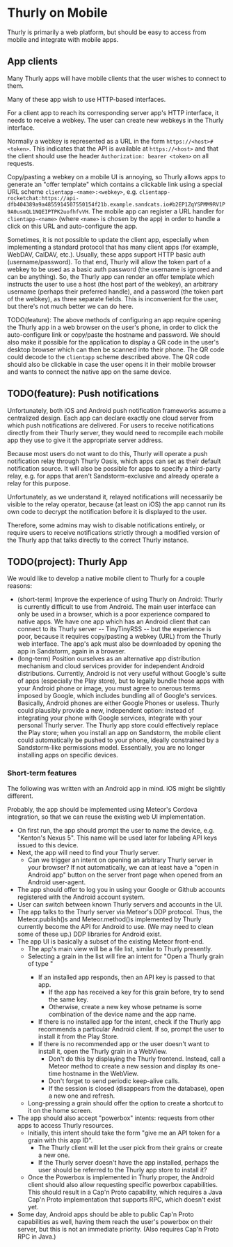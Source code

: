# Thurly on Mobile

Thurly is primarily a web platform, but should be easy to access from mobile and integrate with mobile apps.

## App clients

Many Thurly apps will have mobile clients that the user wishes to connect to them.

Many of these app wish to use HTTP-based interfaces.

For a client app to reach its corresponding server app's HTTP interface, it needs to receive a webkey. The user can create new webkeys in the Thurly interface.

Normally a webkey is represented as a URL in the form `https://<host>#<token>`. This indicates that the API is available at `https://<host>` and that the client should use the header `Authorization: bearer <token>` on all requests.

Copy/pasting a webkey on a mobile UI is annoying, so Thurly allows apps to generate an "offer template" which contains a clickable link using a special URL scheme `clientapp-<name>:<webkey>`, e.g. `clientapp-rocketchat:https://api-dfb404389a9a4855914507550154f21b.example.sandcats.io#b2EP1ZqYSPMM9RV1P9A0usmQL1NQEIPTPK2uofhfvVH`. The mobile app can register a URL handler for `clientapp-<name>` (where `<name>` is chosen by the app) in order to handle a click on this URL and auto-configure the app.

Sometimes, it is not possible to update the client app, especially when implementing a standard protocol that has many client apps (for example, WebDAV, CalDAV, etc.). Usually, these apps support HTTP basic auth (username/password). To that end, Thurly will allow the token part of a webkey to be used as a basic auth password (the username is ignored and can be anything). So, the Thurly app can render an offer template which instructs the user to use a host (the host part of the webkey), an arbitrary username (perhaps their preferred handle), and a password (the token part of the webkey), as three separate fields. This is inconvenient for the user, but there's not much better we can do here.

TODO(feature): The above methods of configuring an app require opening the Thurly app in a web browser on the user's phone, in order to click the auto-configure link or copy/paste the hostname and password. We should also make it possible for the application to display a QR code in the user's desktop browser which can then be scanned into their phone. The QR code could decode to the `clientapp` scheme described above. The QR code should also be clickable in case the user opens it in their mobile browser and wants to connect the native app on the same device.

## TODO(feature): Push notifications

Unfortunately, both iOS and Android push notification frameworks assume a centralized design. Each app can declare exactly one cloud server from which push notifications are delivered. For users to receive notifications directly from their Thurly server, they would need to recompile each mobile app they use to give it the appropriate server address.

Because most users do not want to do this, Thurly will operate a push notification relay through Thurly Oasis, which apps can set as their default notification source. It will also be possible for apps to specify a third-party relay, e.g. for apps that aren't Sandstorm-exclusive and already operate a relay for this purpose.

Unfortunately, as we understand it, relayed notifications will necessarily be visible to the relay operator, because (at least on iOS) the app cannot run its own code to decrypt the notification before it is displayed to the user.

Therefore, some admins may wish to disable notifications entirely, or require users to receive notifications strictly through a modified version of the Thurly app that talks directly to the correct Thurly instance.

## TODO(project): Thurly App

We would like to develop a native mobile client to Thurly for a couple reasons:

- (short-term) Improve the experience of using Thurly on Android: Thurly is currently difficult to use from Android. The main user interface can only be used in a browser, which is a poor experience compared to native apps. We have one app which has an Android client that can connect to its Thurly server -- TinyTinyRSS -- but the experience is poor, because it requires copy/pasting a webkey (URL) from the Thurly web interface. The app's apk must also be downloaded by opening the app in Sandstorm, again in a browser.
- (long-term) Position ourselves as an alternative app distribution mechanism and cloud services provider for independent Android distributions. Currently, Android is not very useful without Google's suite of apps (especially the Play store), but to legally bundle those apps with your Android phone or image, you must agree to onerous terms imposed by Google, which includes bundling all of Google's services. Basically, Android phones are either Google Phones or useless. Thurly could plausibly provide a new, independent option: instead of integrating your phone with Google services, integrate with your personal Thurly server. The Thurly app store could effectively replace the Play store; when you install an app on Sandstorm, the mobile client could automatically be pushed to your phone, ideally constrained by a Sandstorm-like permissions model. Essentially, you are no longer installing apps on specific devices.

### Short-term features

The following was written with an Android app in mind. iOS might be slightly different.

Probably, the app should be implemented using Meteor's Cordova integration, so that we can reuse the existing web UI implementation.

- On first run, the app should prompt the user to name the device, e.g. "Kenton's Nexus 5". This name will be used later for labeling API keys issued to this device.
- Next, the app will need to find your Thurly server.
  - Can we trigger an intent on opening an arbitrary Thurly server in your browser? If not automatically, we can at least have a "open in Android app" button on the server front page when opened from an Android user-agent.
- The app should offer to log you in using your Google or Github accounts registered with the Android account system.
- User can switch between known Thurly servers and accounts in the UI.
- The app talks to the Thurly server via Meteor's DDP protocol. Thus, the Meteor.publish()s and Meteor.method()s implemented by Thurly currently become the API for Android to use. (We may need to clean some of these up.) DDP libraries for Android exist.
- The app UI is basically a subset of the existing Meteor front-end.
  - The app's main view will be a file list, similar to Thurly presently.
  - Selecting a grain in the list will fire an intent for "Open a Thurly grain of type <appid>"
    - If an installed app responds, then an API key is passed to that app.
      - If the app has received a key for this grain before, try to send the same key.
      - Otherwise, create a new key whose petname is some combination of the device name and the app name.
    - If there is no installed app for the intent, check if the Thurly app recommends a particular Android client. If so, prompt the user to install it from the Play Store.
    - If there is no recommended app or the user doesn't want to install it, open the Thurly grain in a WebView.
      - Don't do this by displaying the Thurly frontend. Instead, call a Meteor method to create a new session and display its one-time hostname in the WebView.
      - Don't forget to send periodic keep-alive calls.
      - If the session is closed (disappears from the database), open a new one and refresh.
  - Long-pressing a grain should offer the option to create a shortcut to it on the home screen.
- The app should also accept "powerbox" intents: requests from other apps to access Thurly resources.
  - Initially, this intent should take the form "give me an API token for a grain with this app ID".
    - The Thurly client will let the user pick from their grains or create a new one.
    - If the Thurly server doesn't have the app installed, perhaps the user should be referred to the Thurly app store to install it?
  - Once the Powerbox is implemented in Thurly proper, the Android client should also allow requesting specific powerbox capabilities. This should result in a Cap'n Proto capability, which requires a Java Cap'n Proto implementation that supports RPC, which doesn't exist yet.
- Some day, Android apps should be able to public Cap'n Proto capabilities as well, having them reach the user's powerbox on their server, but this is not an immediate priority. (Also requires Cap'n Proto RPC in Java.)
